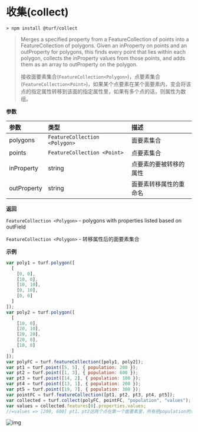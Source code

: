 # 收集(collect)

```
> npm install @turf/collect
```

> Merges a specified property from a FeatureCollection of points into a FeatureCollection of polygons. Given an inProperty on points and an outProperty for polygons, this finds every point that lies within each polygon, collects the inProperty values from those points, and adds them as an array to outProperty on the polygon.
>
> 接收面要素集合(`FeatureCollection<Polygon>`)，点要素集合(`FeatureCollection<Point>`)，如果某个点要素在某个面要素内，变会将该点的指定属性转移到该面的指定属性里，如果有多个点的话，则属性为数组。

**参数**

| 参数        | 类型                          | 描述                   |
| :---------- | :---------------------------- | :--------------------- |
| polygons    | `FeatureCollection <Polygon>` | 面要素集合             |
| points      | `FeatureCollection <Point>`   | 点要素集合             |
| inProperty  | string                        | 点要素的要被转移的属性 |
| outProperty | string                        | 面要素转移属性的重命名 |

**返回**

`FeatureCollection <Polygon>` - polygons with properties listed based on outField

`FeatureCollection <Polygon>` - 转移属性后的面要素集合

**示例**

```js
var poly1 = turf.polygon([
  [
    [0, 0],
    [10, 0],
    [10, 10],
    [0, 10],
    [0, 0]
  ]
]);
var poly2 = turf.polygon([
  [
    [10, 0],
    [20, 10],
    [20, 20],
    [20, 0],
    [10, 0]
  ]
]);
var polyFC = turf.featureCollection([poly1, poly2]);
var pt1 = turf.point([5, 5], { population: 200 });
var pt2 = turf.point([1, 3], { population: 600 });
var pt3 = turf.point([14, 2], { population: 100 });
var pt4 = turf.point([13, 1], { population: 200 });
var pt5 = turf.point([19, 7], { population: 300 });
var pointFC = turf.featureCollection([pt1, pt2, pt3, pt4, pt5]);
var collected = turf.collect(polyFC, pointFC, "population", "values");
var values = collected.features[0].properties.values;
//=values => [200, 600] pt1、pt2这两个点在第一个面要素里，所有把population的值转移给了第一个面要素的values
```

![img](https://pzy-images.oss-cn-hangzhou.aliyuncs.com/img/collect.cb8f3c88.webp)